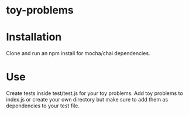 # toy-problems

# Installation
Clone and run an npm install for mocha/chai dependencies.

# Use
Create tests inside test/test.js for your toy problems.
Add toy problems to index.js or create your own directory but make sure to add them as dependencies to your test file.
